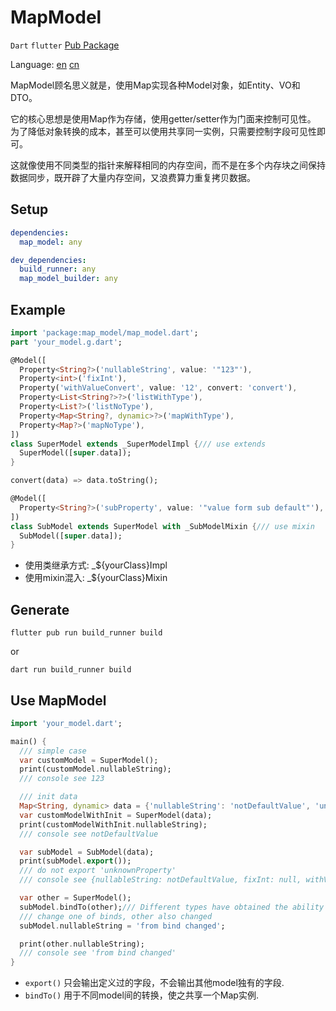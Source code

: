 # MapModel

`Dart` `flutter` [Pub Package](https://pub.dev/packages/map_model)

Language: [en](README.md) [cn](README-ZH_CN.md)

MapModel顾名思义就是，使用Map实现各种Model对象，如Entity、VO和DTO。

它的核心思想是使用Map作为存储，使用getter/setter作为门面来控制可见性。
为了降低对象转换的成本，甚至可以使用共享同一实例，只需要控制字段可见性即可。

这就像使用不同类型的指针来解释相同的内存空间，而不是在多个内存块之间保持数据同步，既开辟了大量内存空间，又浪费算力重复拷贝数据。
## Setup

```yaml
dependencies:
  map_model: any

dev_dependencies:
  build_runner: any
  map_model_builder: any
```

## Example

```dart
import 'package:map_model/map_model.dart';
part 'your_model.g.dart';

@Model([
  Property<String?>('nullableString', value: '"123"'),
  Property<int>('fixInt'),
  Property('withValueConvert', value: '12', convert: 'convert'),
  Property<List<String?>?>('listWithType'),
  Property<List?>('listNoType'),
  Property<Map<String?, dynamic>?>('mapWithType'),
  Property<Map?>('mapNoType'),
])
class SuperModel extends _SuperModelImpl {/// use extends
  SuperModel([super.data]);
}

convert(data) => data.toString();

@Model([
  Property<String?>('subProperty', value: '"value form sub default"'),
])
class SubModel extends SuperModel with _SubModelMixin {/// use mixin
  SubModel([super.data]);
}

```

- 使用类继承方式: _${yourClass}Impl
- 使用mixin混入: _${yourClass}Mixin

## Generate

```shell
flutter pub run build_runner build
```
or

```shell
dart run build_runner build
```

## Use MapModel

```dart
import 'your_model.dart';

main() {
  /// simple case
  var customModel = SuperModel();
  print(customModel.nullableString);
  /// console see 123

  /// init data
  Map<String, dynamic> data = {'nullableString': 'notDefaultValue', 'unknownProperty': 'do not export'};
  var customModelWithInit = SuperModel(data);
  print(customModelWithInit.nullableString);
  /// console see notDefaultValue

  var subModel = SubModel(data);
  print(subModel.export());
  /// do not export 'unknownProperty'
  /// console see {nullableString: notDefaultValue, fixInt: null, withValueConvert: 12, listWithType: null, listNoType: null, mapWithType: null, mapNoType: null, subProperty: value form sub default}

  var other = SuperModel();
  subModel.bindTo(other);/// Different types have obtained the ability to synchronize data
  /// change one of binds, other also changed
  subModel.nullableString = 'from bind changed';

  print(other.nullableString);
  /// console see 'from bind changed'
}

```

- `export()` 只会输出定义过的字段，不会输出其他model独有的字段.
- `bindTo()` 用于不同model间的转换，使之共享一个Map实例.